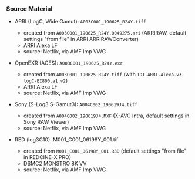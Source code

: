 ### Source Material

* ARRI (LogC, Wide Gamut): `A003C001_190625_R24Y.tiff`
	* created from `A003C001_190625_R24Y.0049275.ari` (ARRIRAW, default settings "from file" in ARRI ARRIRAWConverter)
	* ARRI Alexa LF
	* source: Netflix, via AMF Imp VWG

* OpenEXR (ACES): `A003C001_190625_R24Y.exr`
	* created from `A003C001_190625_R24Y.tiff` (with `IDT.ARRI.Alexa-v3-logC-EI800.a1.v2`)
	* ARRI Alexa LF
	* source: Netflix, via AMF Imp VWG

* Sony (S-Log3 S-Gamut3): `A004C002_190619J4.tiff`
	* created from `A004C002_190619J4.MXF` (X-AVC Intra, default settings in Sony RAW Viewer)
	* source: Netflix, via AMF Imp VWG

* RED (log3G10): M001_C001_06198Y_001.tif
	* created from `M001_C001_06198Y_001.R3D` (default settings "from file" in REDCINE-X PRO)
	* DSMC2 MONSTRO 8K VV
	* source: Netflix, via AMF Imp VWG
	
